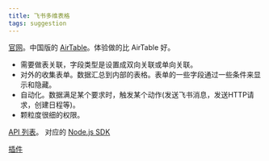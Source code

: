 ```yaml
---
title: 飞书多维表格
tags: suggestion
---
```


[官网](https://www.feishu.cn/)。中国版的 [AirTable](../a/airtable.md)。体验做的比 AirTable 好。

* 需要做表关联，字段类型是设置成双向关联或单向关联。
* 对外的收集表单。数据汇总到内部的表格。表单的一些字段通过一些条件来显示和隐藏。
* 自动化。数据满足某个要求时，触发某个动作(发送飞书消息，发送HTTP请求，创建日程等)。
* 颗粒度很细的权限。

[API 列表](https://open.feishu.cn/document/server-docs/api-call-guide/server-api-list)。 对应的 [Node.js SDK](https://github.com/larksuite/node-sdk/blob/main/README.zh.md)

[插件](https://feishu.feishu.cn/docx/U3wodO5eqome3uxFAC3cl0qanIe)